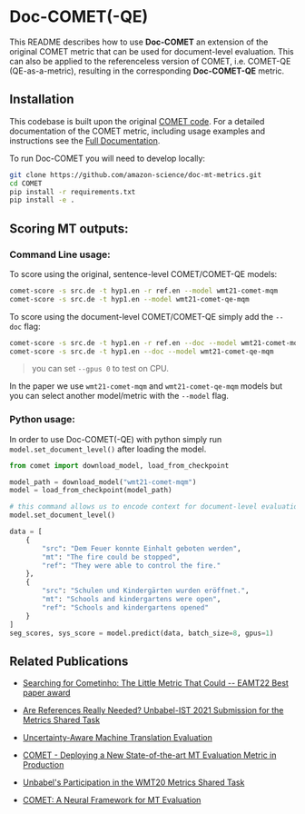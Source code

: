 # Doc-COMET(-QE)

This README describes how to use **Doc-COMET** an extension of the original COMET metric that can be used for document-level evaluation. This can also be applied to the referenceless version of COMET, i.e. COMET-QE (QE-as-a-metric), resulting in the corresponding **Doc-COMET-QE** metric.

## Installation

This codebase is built upon the original [COMET code](https://github.com/Unbabel/COMET). For a detailed documentation of the COMET metric, including usage examples and instructions see the [Full Documentation](https://unbabel.github.io/COMET/html/index.html).

To run Doc-COMET you will need to develop locally:
```bash
git clone https://github.com/amazon-science/doc-mt-metrics.git
cd COMET
pip install -r requirements.txt
pip install -e .
```

## Scoring MT outputs:

### Command Line usage:

To score using the original, sentence-level COMET/COMET-QE models:
```bash
comet-score -s src.de -t hyp1.en -r ref.en --model wmt21-comet-mqm
comet-score -s src.de -t hyp1.en --model wmt21-comet-qe-mqm
```

To score using the document-level COMET/COMET-QE simply add the `--doc` flag:
```bash
comet-score -s src.de -t hyp1.en -r ref.en --doc --model wmt21-comet-mqm
comet-score -s src.de -t hyp1.en --doc --model wmt21-comet-qe-mqm
```
> you can set `--gpus 0` to test on CPU.

In the paper we use `wmt21-comet-mqm` and `wmt21-comet-qe-mqm` models but you can select another model/metric with the `--model` flag.

### Python usage:

In order to use Doc-COMET(-QE) with python simply run `model.set_document_level()` after loading the model.

```python
from comet import download_model, load_from_checkpoint

model_path = download_model("wmt21-comet-mqm")
model = load_from_checkpoint(model_path)

# this command allows us to encode context for document-level evaluation
model.set_document_level()

data = [
    {
        "src": "Dem Feuer konnte Einhalt geboten werden",
        "mt": "The fire could be stopped",
        "ref": "They were able to control the fire."
    },
    {
        "src": "Schulen und Kindergärten wurden eröffnet.",
        "mt": "Schools and kindergartens were open",
        "ref": "Schools and kindergartens opened"
    }
]
seg_scores, sys_score = model.predict(data, batch_size=8, gpus=1)
```

## Related Publications

- [Searching for Cometinho: The Little Metric That Could -- EAMT22 Best paper award](https://aclanthology.org/2022.eamt-1.9/)

- [Are References Really Needed? Unbabel-IST 2021 Submission for the Metrics Shared Task](http://statmt.org/wmt21/pdf/2021.wmt-1.111.pdf)

- [Uncertainty-Aware Machine Translation Evaluation](https://aclanthology.org/2021.findings-emnlp.330/) 

- [COMET - Deploying a New State-of-the-art MT Evaluation Metric in Production](https://www.aclweb.org/anthology/2020.amta-user.4)

- [Unbabel's Participation in the WMT20 Metrics Shared Task](https://aclanthology.org/2020.wmt-1.101/)

- [COMET: A Neural Framework for MT Evaluation](https://www.aclweb.org/anthology/2020.emnlp-main.213)



